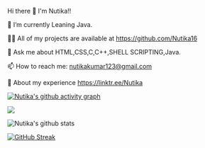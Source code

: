 Hi there 👋
I'm Nutika!!

 🌱 I’m currently Leaning Java.
 
 👨‍💻 All of my projects are available at https://github.com/Nutika16
 
 💬 Ask me about HTML,CSS,C,C++,SHELL SCRIPTING,Java. 
 
 📫 How to reach me: nutikakumar123@gmail.com
 
 📝 About my experience https://linktr.ee/Nutika

<!--[![Nutika's github activity graph](https://github-readme-activity-graph.cyclic.app/graph?username=nutika16&theme=react)](https://github.com/nutika16/github-readme-activity-graph)-->

[![Nutika's github activity graph](https://github-readme-activity-graph.vercel.app/graph?username=nutika16&theme=react)](https://github.com/nutika16/github-readme-activity-graph)

<a href=""> <img align="center" src="https://github-readme-stats-sigma-five.vercel.app/api/top-langs/?username=nutika16&theme=react&line_height=40&hide=css"/> </a>

![Nutika's github stats](https://github-readme-stats2-blush.vercel.app/api?username=nutika16&theme=react&showicons=true)

[![GitHub Streak](https://github-readme-streak-stats.herokuapp.com?user=nutika16&theme=react)](https://git.io/streak-stats)

